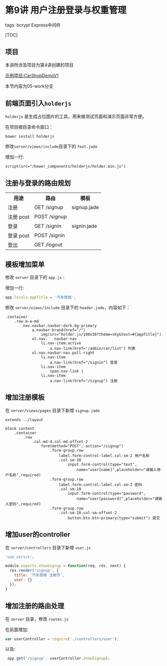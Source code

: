 # 第9讲 用户注册登录与权重管理

tags: bcrypt Express中间件

[TOC]

## 项目

本讲所涉及项目为第4讲创建的项目

[示例项目:CarShopDemoV1](https://github.com/qingfeng365/CarShopDemoV1)

本节内容为05-work分支

## 前端页面引入`holderjs`

`holderjs` 是生成占位图片的工具，用来做测试页面和演示页面非常方便。

在项目根目录命令窗口：

```bash
bower install holderjs
```

修改`server/views/include`目录下的 `foot.jade`

增加一行:

```jade
script(src="/bower_components/holderjs/holder.min.js")
```

## 注册与登录的路由规划


<table>
    <tr>
        <th>
            用途
        </th>
        <th>
            路由
        </th>
        <th>
            模板
        </th>        
    </tr>
    <tr>
        <td>
            注册
        </td>
        <td>
            GET /signup
        </td>
        <td>
            signup.jade
        </td>        
    </tr>
    <tr>
        <td>
            注册 post
        </td>
        <td>
            POST /signup
        </td>
        <td>
        </td>          
    </tr>
    <tr>
        <td>
            登录
        </td>
        <td>
            GET /signin
        </td>
        <td>
            signin.jade
        </td>        
    </tr>
    <tr>
        <td>
            登录 post
        </td>
        <td>
            POST /signin
        </td>
        <td>
        </td>          
    </tr>  
    <tr>
        <td>
            登出 
        </td>
        <td>
            GET /logout
        </td>
        <td>
        </td>          
    </tr>      
</table>


## 模板增加菜单

修改 `server` 目录下的 `app.js` :

增加一行:

```js
app.locals.appTitle = '汽车商城';
```

修改 `server/views/include` 目录下的 `header.jade`，内容如下：

```jade
.container
	.row.m-a-md
		nav.navbar.navbar-dark.bg-primary
			a.navbar-brand(href="/")
				img(src="holder.js/100x30?theme=sky&text=#{appTitle}")
			ul.nav.   navbar-nav
				li.nav-item.active
					a.nav-link(href='/admin/car/list') 列表
			ul.nav.navbar-nav.pull-right
				li.nav-item
					a.nav-link(href="/signin") 登录
				li.nav-item
					span.nav-link |
				li.nav-item
					a.nav-link(href="/signup") 注册
```

## 增加注册模板

在 `server/views/pages` 目录下新增 `signup.jade`

```jade
extends ../layout

block content
	.container
		.row
			.col-md-4.col-md-offset-2
				form(method="POST", action="/signup")
					.form-group.row
						label.form-control-label.col-sm-2 用户名称
						.col-sm-10
							input.form-control(type="text",
								name="user[name]",placeholder="请输入用户名称",required)
					.form-group.row
						label.form-control-label.col-sm-2 密码
						.col-sm-10
							input.form-control(type="password",
								name="user[password]",placeholder="请输入密码",required)
					.form-group.row
						.col-sm-10.col-sm-offset-2
							button.btn.btn-primary(type="submit") 提交		
```

## 增加user的controller

在 `server/controllers` 目录下新增 `user.js`

```js
'use strict';

module.exports.showSignup = function(req, res, next) {
  res.render('signup', {
    title: '汽车商城 注册页',
    user: {}
  });
}
```
## 增加注册的路由处理

在 `server` 目录，修改 `routes.js`

在前面增加:

```js
var userController = require('./controllers/user');
```

以及:


```js
 app.get('/signup', userController.showSignup);
```




